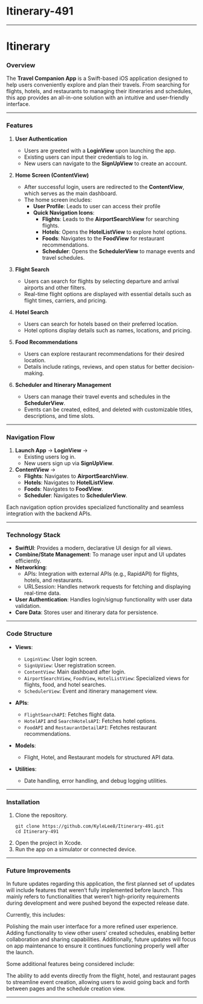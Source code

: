 # Itinerary-491

---

# **Itinerary**  

### **Overview**  
The **Travel Companion App** is a Swift-based iOS application designed to help users conveniently explore and plan their travels. From searching for flights, hotels, and restaurants to managing their itineraries and schedules, this app provides an all-in-one solution with an intuitive and user-friendly interface.

---

### **Features**  
1. **User Authentication**  
   - Users are greeted with a **LoginView** upon launching the app.  
   - Existing users can input their credentials to log in.  
   - New users can navigate to the **SignUpView** to create an account.

2. **Home Screen (ContentView)**  
   - After successful login, users are redirected to the **ContentView**, which serves as the main dashboard.  
   - The home screen includes:
     - **User Profile**: Leads to user can access their profile  
     - **Quick Navigation Icons**:  
        - **Flights**: Leads to the **AirportSearchView** for searching flights.  
        - **Hotels**: Opens the **HotelListView** to explore hotel options.  
        - **Foods**: Navigates to the **FoodView** for restaurant recommendations.  
        - **Scheduler**: Opens the **SchedulerView** to manage events and travel schedules.

3. **Flight Search**  
   - Users can search for flights by selecting departure and arrival airports and other filters.  
   - Real-time flight options are displayed with essential details such as flight times, carriers, and pricing.

4. **Hotel Search**  
   - Users can search for hotels based on their preferred location.  
   - Hotel options display details such as names, locations, and pricing.

5. **Food Recommendations**  
   - Users can explore restaurant recommendations for their desired location.  
   - Details include ratings, reviews, and open status for better decision-making.

6. **Scheduler and Itinerary Management**  
   - Users can manage their travel events and schedules in the **SchedulerView**.  
   - Events can be created, edited, and deleted with customizable titles, descriptions, and time slots.

---

### **Navigation Flow**  
1. **Launch App** → **LoginView** →  
   - Existing users log in.  
   - New users sign up via **SignUpView**.  
2. **ContentView** →  
   - **Flights**: Navigates to **AirportSearchView**.  
   - **Hotels**: Navigates to **HotelListView**.  
   - **Foods**: Navigates to **FoodView**.  
   - **Scheduler**: Navigates to **SchedulerView**.  

Each navigation option provides specialized functionality and seamless integration with the backend APIs.

---

### **Technology Stack**  
- **SwiftUI**: Provides a modern, declarative UI design for all views.  
- **Combine/State Management**: To manage user input and UI updates efficiently.  
- **Networking**:  
   - APIs: Integration with external APIs (e.g., RapidAPI) for flights, hotels, and restaurants.  
   - URLSession: Handles network requests for fetching and displaying real-time data.  
- **User Authentication**: Handles login/signup functionality with user data validation.  
- **Core Data**: Stores user and itinerary data for persistence.  

---

### **Code Structure**  
- **Views**:  
   - `LoginView`: User login screen.  
   - `SignUpView`: User registration screen.  
   - `ContentView`: Main dashboard after login.  
   - `AirportSearchView`, `FoodView`, `HotelListView`: Specialized views for flights, food, and hotel searches.  
   - `SchedulerView`: Event and itinerary management view.  

- **APIs**:  
   - `FlightSearchAPI`: Fetches flight data.  
   - `HotelAPI` and `SearchHotelsAPI`: Fetches hotel options.  
   - `FoodAPI` and `RestaurantDetailAPI`: Fetches restaurant recommendations.  

- **Models**:  
   - Flight, Hotel, and Restaurant models for structured API data.  

- **Utilities**:  
   - Date handling, error handling, and debug logging utilities.  

---

### **Installation**  
1. Clone the repository.  
   ```
   git clone https://github.com/KyleLee8/Itinerary-491.git
   cd Itinerary-491
   ```
2. Open the project in Xcode.  
3. Run the app on a simulator or connected device.  

---

### **Future Improvements**  
In future updates regarding this application, the first planned set of updates will include features that weren’t fully implemented before launch. This mainly refers to functionalities that weren’t high-priority requirements during development and were pushed beyond the expected release date.

Currently, this includes:

Polishing the main user interface for a more refined user experience.
Adding functionality to view other users’ created schedules, enabling better collaboration and sharing capabilities.
Additionally, future updates will focus on app maintenance to ensure it continues functioning properly well after the launch.

Some additional features being considered include:

The ability to add events directly from the flight, hotel, and restaurant pages to streamline event creation, allowing users to avoid going back and forth between pages and the schedule creation view.

---

